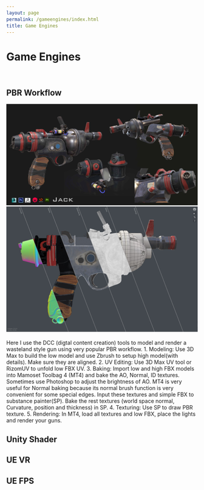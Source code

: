 ```yaml
---
layout: page
permalink: /gameengines/index.html
title: Game Engines
---
```


# Game Engines

<br>

## PBR Workflow


<div class="third">
<img src="/images/ge/pbrgun1.jpg" >
</div>

<div class="third">
<img src="/images/ge/pbrgun2.jpg" >
</div>

<br>
Here I use the DCC (digtal content creation) tools to model and render a wasteland style gun using very popular PBR workflow. 
1. Modeling: Use 3D Max to build the low model and use Zbrush to setup high model(with details). Make sure they are aligned.
2. UV Editing: Use  3D Max UV tool or RizomUV to unfold low FBX UV.  
3. Baking: Import low and high FBX models into Mamoset Toolbag 4 (MT4) and bake the AO, Normal, ID textures. Sometimes use Photoshop to adjust the brightness of AO. MT4 is very useful for Normal baking because its normal brush function is very convenient for some special edges. Input these textures and simple FBX to substance painter(SP).  Bake the rest textures (world space normal, Curvature, position and thickness) in SP. 
4. Texturing: Use SP to draw PBR texture. 
5. Rendering: In MT4, load all textures and low FBX, place the lights and render your guns. 

## Unity Shader

## UE VR

## UE FPS





